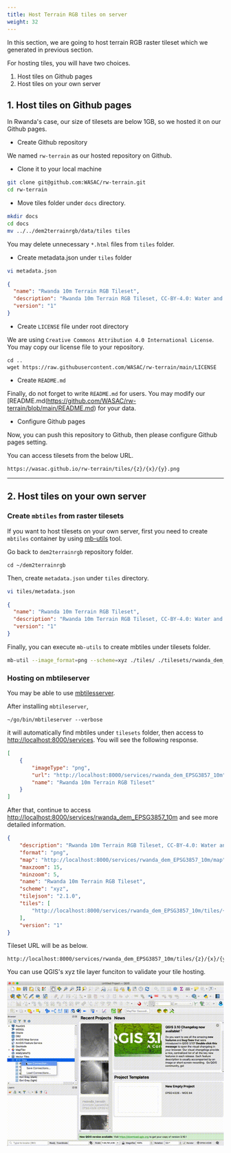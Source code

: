 ```yaml
---
title: Host Terrain RGB tiles on server
weight: 32
---
```


In this section, we are going to host terrain RGB raster tileset which we generated in previous section.

For hosting tiles, you will have two choices.

1. Host tiles on Github pages
1. Host tiles on your own server

## 1. Host tiles on Github pages

In Rwanda's case, our size of tilesets are below 1GB, so we hosted it on our Github pages.

- Create Github repository

We named `rw-terrain` as our hosted repository on Github.

- Clone it to your local machine

```bash
git clone git@github.com:WASAC/rw-terrain.git
cd rw-terrain
```

- Move tiles folder under `docs` directory.

```bash
mkdir docs
cd docs
mv ../../dem2terrainrgb/data/tiles tiles
```

You may delete unnecessary `*.html` files from `tiles` folder.

- Create metadata.json under `tiles` folder

```bash
vi metadata.json
```
```json
{
  "name": "Rwanda 10m Terrain RGB Tileset",
  "description": "Rwanda 10m Terrain RGB Tileset, CC-BY-4.0: Water and Sanitation Corporation (WASAC), Rwanda",
  "version": "1"
}
```

- Create `LICENSE` file under root directory

We are using `Creative Commons Attribution 4.0 International License`. You may copy our license file to your repository.

```
cd ..
wget https://raw.githubusercontent.com/WASAC/rw-terrain/main/LICENSE
```

- Create `README.md`

Finally, do not forget to write `README.md` for users. You may modify our [README.md(https://github.com/WASAC/rw-terrain/blob/main/README.md) for your data.

- Configure Github pages

Now, you can push this repository to Github, then please configure Github pages setting.

You can access tilesets from the below URL.
```
https://wasac.github.io/rw-terrain/tiles/{z}/{x}/{y}.png
```

---
## 2. Host tiles on your own server

### Create `mbtiles` from raster tilesets

If you want to host tilesets on your own server, first you need to create `mbtiles` container by using [mb-utils](https://github.com/mapbox/mbutil) tool.

Go back to `dem2terrainrgb` repository folder.

```
cd ~/dem2terrainrgb
```

Then, create `metadata.json` under `tiles` directory.

```bash
vi tiles/metadata.json
```
```json
{
  "name": "Rwanda 10m Terrain RGB Tileset",
  "description": "Rwanda 10m Terrain RGB Tileset, CC-BY-4.0: Water and Sanitation Corporation (WASAC), Rwanda",
  "version": "1"
}
```

Finally, you can execute `mb-utils` to create mbtiles under tilesets folder.

```bash
mb-util --image_format=png --scheme=xyz ./tiles/ ./tilesets/rwanda_dem_EPSG3857_10m.mbtiles
```

### Hosting on mbtileserver

You may be able to use [mbtilesserver](https://github.com/consbio/mbtileserver).

After installing `mbtileserver`,

```
~/go/bin/mbtileserver --verbose
```

it will automatically find mbtiles under `tilesets` folder, then access to [http://localhost:8000/services](http://localhost:8000/services). You will see the following response.

```json
[
    {
        "imageType": "png",
        "url": "http://localhost:8000/services/rwanda_dem_EPSG3857_10m",
        "name": "Rwanda 10m Terrain RGB Tileset"
    }
]
```

After that, continue to access [http://localhost:8000/services/rwanda_dem_EPSG3857_10m](http://localhost:8000/services/rwanda_dem_EPSG3857_10m) and see more detailed information.

```json
{
    "description": "Rwanda 10m Terrain RGB Tileset, CC-BY-4.0: Water and Sanitation Corporation (WASAC), Rwanda",
    "format": "png",
    "map": "http://localhost:8000/services/rwanda_dem_EPSG3857_10m/map",
    "maxzoom": 15,
    "minzoom": 5,
    "name": "Rwanda 10m Terrain RGB Tileset",
    "scheme": "xyz",
    "tilejson": "2.1.0",
    "tiles": [
        "http://localhost:8000/services/rwanda_dem_EPSG3857_10m/tiles/{z}/{x}/{y}.png"
    ],
    "version": "1"
}
```

Tileset URL will be as below.
```
http://localhost:8000/services/rwanda_dem_EPSG3857_10m/tiles/{z}/{x}/{y}.png
```

You can use QGIS's xyz tile layer funciton to validate your tile hosting.

![hosting-terrainrgb-qgis.png](./hosting-terrainrgb-qgis.gif)